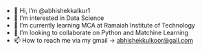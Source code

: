 - 👋 Hi, I’m @abhishekkalkur1
- 👀 I’m interested in Data Science
- 🌱 I’m currently learning MCA at Ramaiah Institute of Technology
- 💞️ I’m looking to collaborate on Python and Matchine Learning
- 📫 How to reach me via my gmail -> abhishekkulkoor@gail.com

<!---
abhishekkalkur1/abhishekkalkur1 is a ✨ special ✨ repository because its `README.md` (this file) appears on your GitHub profile.
You can click the Preview link to take a look at your changes.
--->
